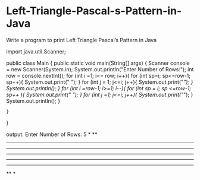 # Left-Triangle-Pascal-s-Pattern-in-Java
Write a program to print Left  Triangle Pascal’s Pattern in Java


import java.util.Scanner;

public class Main {
    public static void main(String[] args) {
        Scanner console = new Scanner(System.in);
        System.out.println("Enter Number of Rows:");
        int row = console.nextInt();
        for (int i =1; i<= row; i++){
            for (int sp=i; sp<=row-1; sp++){
                System.out.print(" ");
            }
            for (int j = 1; j<=i; j++){
                System.out.print("*");
            }
            System.out.println();
        }
        for (int i =row-1; i>=1; i--){
            for (int sp = i; sp <=row-1; sp++ ){
                System.out.print(" ");
            }
            for (int j =1; j<=i; j++){
                System.out.print("*");
            }
            System.out.println();
        }

    }
}

output: 
Enter Number of Rows:
5
    *
   **
  ***
 ****
*****
 ****
  ***
   **
    *
